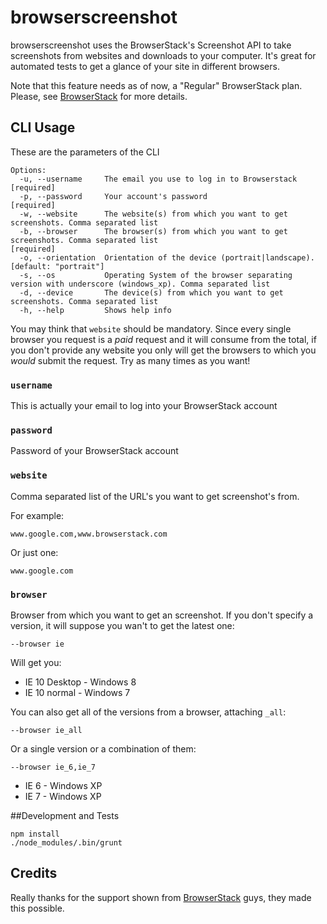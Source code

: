 # browserscreenshot

browserscreenshot uses the BrowserStack's Screenshot API to take screenshots from websites and downloads to your computer.
It's great for automated tests to get a glance of your site in different browsers.

Note that this feature needs as of now, a "Regular" BrowserStack plan. Please, see [BrowserStack](http://www.browserstack.com/screenshots/pricing) for more details.

## CLI Usage

These are the parameters of the CLI

```
Options:
  -u, --username     The email you use to log in to Browserstack                                                            [required]
  -p, --password     Your account's password                                                                                [required]
  -w, --website      The website(s) from which you want to get screenshots. Comma separated list
  -b, --browser      The browser(s) from which you want to get screenshots. Comma separated list                            [required]
  -o, --orientation  Orientation of the device (portrait|landscape).                                                        [default: "portrait"]
  -s, --os           Operating System of the browser separating version with underscore (windows_xp). Comma separated list
  -d, --device       The device(s) from which you want to get screenshots. Comma separated list
  -h, --help         Shows help info
```

You may think that `website` should be mandatory. Since every single browser you request is a *paid* request and it will consume from the total, if you don't provide any website you only
will get the browsers to which you *would* submit the request. Try as many times as you want!

### `username`

This is actually your email to log into your BrowserStack account

### `password`

Password of your BrowserStack account

### `website`

Comma separated list of the URL's you want to get screenshot's from.

For example:

```
www.google.com,www.browserstack.com
```

Or just one:

```
www.google.com
```

### `browser`

Browser from which you want to get an screenshot. If you don't specify a version, it will suppose you wan't to get the latest one:

```
--browser ie
```

Will get you:

* IE 10 Desktop - Windows 8
* IE 10 normal - Windows 7

You can also get all of the versions from a browser, attaching `_all`:

```
--browser ie_all
```

Or a single version or a combination of them:

```
--browser ie_6,ie_7
```

* IE 6 - Windows XP
* IE 7 - Windows XP

##Development and Tests

```
npm install
./node_modules/.bin/grunt
```

## Credits

Really thanks for the support shown from [BrowserStack](http://www.browserstack.com/) guys, they made this possible.